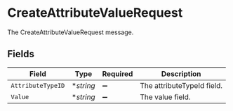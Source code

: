 # CreateAttributeValueRequest

The CreateAttributeValueRequest message.


## Fields

| Field                      | Type                       | Required                   | Description                |
| -------------------------- | -------------------------- | -------------------------- | -------------------------- |
| `AttributeTypeID`          | **string*                  | :heavy_minus_sign:         | The attributeTypeId field. |
| `Value`                    | **string*                  | :heavy_minus_sign:         | The value field.           |
